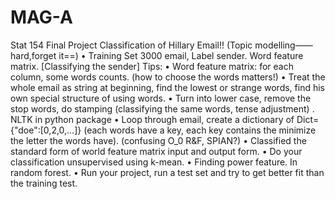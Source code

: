 # MAG-A
Stat 154 Final Project
Classification of Hillary Email!! (Topic modelling——hard,forget it==)
• Training Set 3000 email, Label sender. Word feature matrix. [Classifying the sender]
Tips:
  • Word feature matrix: for each column, some words counts. (how to choose the words matters!)
	• Treat the whole email as string at beginning, find the lowest or strange words, find his own special structure of using words.
	• Turn into lower case, remove the stop words, do stamping (classifying the same words, tense adjustment) . NLTK in python package
	• Loop through email, create a dictionary of Dict={"doe":[0,2,0,…]} (each words have a key, each key contains the minimize the letter the words have). (confusing O_0 R&F, SPIAN?)
	• Classified the standard form of world feature matrix input and output form.
	• Do your classification unsupervised using k-mean.
	• Finding power feature. In random forest. 
	• Run your project, run a test set and try to get better fit than the training test. 

